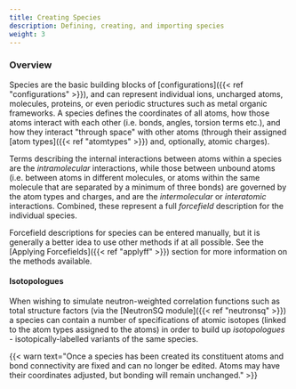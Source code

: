 ```yaml
---
title: Creating Species
description: Defining, creating, and importing species
weight: 3
---
```


### Overview

Species are the basic building blocks of [configurations]({{< ref "configurations" >}}), and can represent individual ions, uncharged atoms, molecules, proteins, or even periodic structures such as metal organic frameworks. A species defines the coordinates of all atoms, how those atoms interact with each other (i.e. bonds, angles, torsion terms etc.), and how they interact "through space" with other atoms (through their assigned [atom types]({{< ref "atomtypes" >}}) and, optionally, atomic charges).

Terms describing the internal interactions between atoms within a species are the _intramolecular_ interactions, while those between unbound atoms (i.e. between atoms in different molecules, or atoms within the same molecule that are separated by a minimum of three bonds) are governed by the atom types and charges, and are the _intermolecular_ or _interatomic_ interactions. Combined, these represent a full _forcefield_ description for the individual species.

Forcefield descriptions for species can be entered manually, but it is generally a better idea to use other methods if at all possible. See the [Applying Forcefields]({{< ref "applyff" >}}) section for more information on the methods available.

#### Isotopologues

When wishing to simulate neutron-weighted correlation functions such as total structure factors (via the [NeutronSQ module]({{< ref "neutronsq" >}}) a species can contain a number of specifications of atomic isotopes (linked to the atom types assigned to the atoms) in order to build up _isotopologues_ - isotopically-labelled variants of the same species.

{{< warn text="Once a species has been created its constituent atoms and bond connectivity are fixed and can no longer be edited. Atoms may have their coordinates adjusted, but bonding will remain unchanged." >}}
